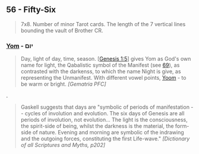 ## 56 - Fifty-Six
> 7x8. Number of minor Tarot cards. The length of the 7 vertical lines bounding the vault of Brother CR.

### [Yom](/keys/IVM) - יום
> Day, light of day, time, season. [[Genesis 1:5](http://biblehub.com/genesis/1-5.htm)] gives Yom as God's own name for light, the Qabalistic symbol of the Manifest (see [69](69)), as contrasted with the darkenss, to which the name Night is give, as representing the Unmanifest. With different vowel points, [Yoom](/keys/IVM) - to be warm or bright. *[Gematria PFC]*

.

> Gaskell suggests that days are "symbolic of periods of manifestation -- cycles of involution and evolution. The six days of Genesis are all periods of involution, not evolution... The light is the consciousness, the spirit-side of being, whilst the darkness is the material, the form-side of nature. Evening and morning are symbolic of the indrawing and the outgoing forces, constituting the first Life-wave." *[Dictionary of all Scriptures and Myths, p202]*

